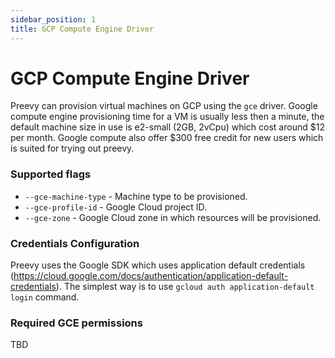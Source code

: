 ```yaml
---
sidebar_position: 1
title: GCP Compute Engine Driver
---
```


# GCP Compute Engine Driver

Preevy can provision virtual machines on GCP using the `gce` driver.
Google compute engine provisioning time for a VM is usually less then a minute, the default machine size in use is e2-small (2GB, 2vCpu) which cost around $12 per month.
Google compute also offer $300 free credit for new users which is suited for trying out preevy.

### Supported flags
- `--gce-machine-type` - Machine type to be provisioned.
- `--gce-profile-id` - Google Cloud project ID.
- `--gce-zone` - Google Cloud zone in which resources will be provisioned.

### Credentials Configuration
Preevy uses the Google SDK which uses application default credentials (https://cloud.google.com/docs/authentication/application-default-credentials).
The simplest way is to use `gcloud auth application-default login` command.

### Required GCE permissions

TBD 